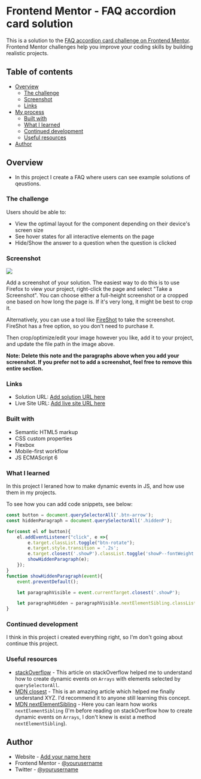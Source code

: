# Frontend Mentor - FAQ accordion card solution

This is a solution to the [FAQ accordion card challenge on Frontend Mentor](https://www.frontendmentor.io/challenges/faq-accordion-card-XlyjD0Oam). Frontend Mentor challenges help you improve your coding skills by building realistic projects. 

## Table of contents

- [Overview](#overview)
  - [The challenge](#the-challenge)
  - [Screenshot](#screenshot)
  - [Links](#links)
- [My process](#my-process)
  - [Built with](#built-with)
  - [What I learned](#what-i-learned)
  - [Continued development](#continued-development)
  - [Useful resources](#useful-resources)
- [Author](#author)

## Overview

- In this project I create a FAQ where users can see example solutions of qeustions.

### The challenge

Users should be able to:

- View the optimal layout for the component depending on their device's screen size
- See hover states for all interactive elements on the page
- Hide/Show the answer to a question when the question is clicked

### Screenshot

![](./screenshot.jpg)

Add a screenshot of your solution. The easiest way to do this is to use Firefox to view your project, right-click the page and select "Take a Screenshot". You can choose either a full-height screenshot or a cropped one based on how long the page is. If it's very long, it might be best to crop it.

Alternatively, you can use a tool like [FireShot](https://getfireshot.com/) to take the screenshot. FireShot has a free option, so you don't need to purchase it. 

Then crop/optimize/edit your image however you like, add it to your project, and update the file path in the image above.

**Note: Delete this note and the paragraphs above when you add your screenshot. If you prefer not to add a screenshot, feel free to remove this entire section.**

### Links

- Solution URL: [Add solution URL here](https://your-solution-url.com)
- Live Site URL: [Add live site URL here](https://your-live-site-url.com)

### Built with

- Semantic HTML5 markup
- CSS custom properties
- Flexbox
- Mobile-first workflow
- JS ECMAScript 6

### What I learned

In this project I leraned how to make dynamic events in JS, and how use them in my projects.

To see how you can add code snippets, see below:

```js
const button = document.querySelectorAll('.btn-arrow');
const hiddenParagraph = document.querySelectorAll('.hiddenP');

for(const el of button){
    el.addEventListener("click", e =>{
        e.target.classList.toggle("btn-rotate");
        e.target.style.transition = '.2s';
        e.target.closest('.showP').classList.toggle('showP--fontWeight');
        showHiddenParagraph(e);
    });
}
function showHiddenParagraph(event){
    event.preventDefault();

    let paragraphVisible = event.currentTarget.closest('.showP');

    let paragraphHidden = paragraphVisible.nextElementSibling.classList.toggle("showParagraph");
}
```

### Continued development

I think in this project i created everything right, so I'm don't going about continue this project. 

### Useful resources

- [stackOverflow](https://stackoverflow.com/questions/57615247/javascript-closest-returning-null) - This article on stackOverflow helped me to understand how to create dynamic events on ```Arrays``` with elements selected by ```querySelectorAll```.
- [MDN closest](https://developer.mozilla.org/en-US/docs/Web/API/Element/closest) - This is an amazing article which helped me finally understand XYZ. I'd recommend it to anyone still learning this concept.
- [MDN nextElementSibling](https://developer.mozilla.org/en-US/docs/Web/API/Element/nextElementSibling) - Here you can learn how works ```nextElementSibling``` (I'm before reading on stackOverflow how to create dynamic events on ```Arrays```, I don't knew is exist a method ```nextElementSibling```).

## Author

- Website - [Add your name here](https://www.your-site.com)
- Frontend Mentor - [@yourusername](https://www.frontendmentor.io/profile/yourusername)
- Twitter - [@yourusername](https://www.twitter.com/yourusername)
